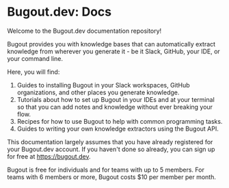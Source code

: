# Bugout.dev: Docs

Welcome to the Bugout.dev documentation repository!

Bugout provides you with knowledge bases that can automatically extract knowledge from wherever you
generate it - be it Slack, GitHub, your IDE, or your command line.

Here, you will find:
1. Guides to installing Bugout in your Slack workspaces, GitHub organizations, and other places you
generate knowledge.
2. Tutorials about how to set up Bugout in your IDEs and at your terminal so that you can add notes
and knowledge without ever breaking your flow.
3. Recipes for how to use Bugout to help with common programming tasks.
4. Guides to writing your own knowledge extractors using the Bugout API.

This documentation largely assumes that you have already registered for your Bugout.dev account. If
you haven't done so already, you can sign up for free at https://bugout.dev.

Bugout is free for individuals and for teams with up to 5 members. For teams with 6 members or
more, Bugout costs $10 per member per month.

